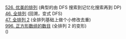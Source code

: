 <div class="outerlink">
<a href="../_leetcode/526.html">526. 优美的排列</a> (典型的由 DFS 搜索到记忆化搜索再到 DP) <br>
<a href="../_leetcode/46.html">46. 全排列</a> (回溯，变式 DFS) <br>
<a href="../_leetcode/47.html">47. 全排列 2</a> (全排列基础上做个小修改去重) <br>
<a href="../_leetcode/996.html">996. 正方形数组的数目</a> (全排列 2 的变形) <br>
<a href="../_leetcode/.html"></a> () <br>
</div
